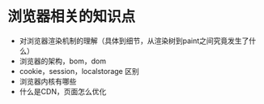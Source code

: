 # 浏览器相关的知识点

- 对浏览器渲染机制的理解（具体到细节，从渲染树到paint之间究竟发生了什么）
- 浏览器的架构，bom，dom
- cookie，session，localstorage 区别
- 浏览器内核有哪些
- 什么是CDN，页面怎么优化